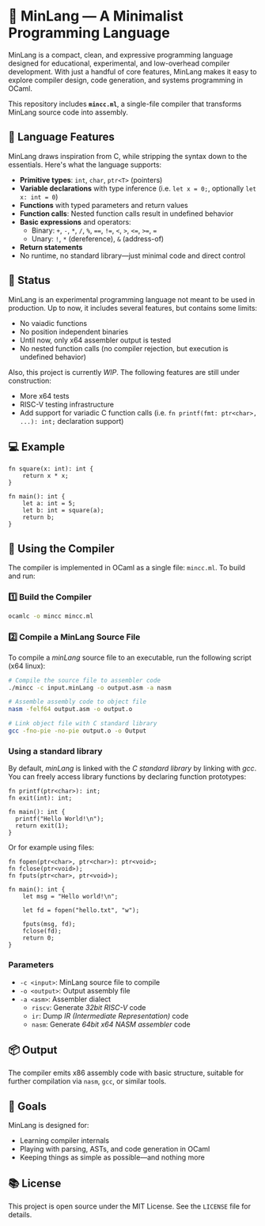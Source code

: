 # 🧵 MinLang — A Minimalist Programming Language

MinLang is a compact, clean, and expressive programming language designed for educational, experimental, and low-overhead compiler development. With just a handful of core features, MinLang makes it easy to explore compiler design, code generation, and systems programming in OCaml.

This repository includes **`mincc.ml`**, a single-file compiler that transforms MinLang source code into assembly.

## 🔧 Language Features

MinLang draws inspiration from C, while stripping the syntax down to the essentials. Here's what the language supports:

- **Primitive types**: `int`, `char`, `ptr<T>` (pointers)
- **Variable declarations** with type inference (i.e. `let x = 0;`, optionally `let x: int = 0`)
- **Functions** with typed parameters and return values
- **Function calls**: Nested function calls result in undefined behavior
- **Basic expressions** and operators:
  - Binary: `+`, `-`, `*`, `/`, `%`, `==`, `!=`, `<`, `>`, `<=`, `>=`, `=`
  - Unary: `!`, `*` (dereference), `&` (address-of)
- **Return statements**
- No runtime, no standard library—just minimal code and direct control

## 🔧 Status

MinLang is an experimental programming language not meant to be used in production. Up to now, it includes
several features, but contains some limits:

- No vaiadic functions
- No position independent binaries
- Until now, only x64 assembler output is tested
- No nested function calls (no compiler rejection, but execution is undefined behavior)

Also, this project is currently *WIP*. The following features are still under construction:

- More x64 tests
- RISC-V testing infrastructure
- Add support for variadic C function calls (i.e. `fn printf(fmt: ptr<char>, ...): int;` declaration support)

## 💻 Example

```minlang
fn square(x: int): int {
    return x * x;
}

fn main(): int {
    let a: int = 5;
    let b: int = square(a);
    return b;
}
```

## 🚀 Using the Compiler

The compiler is implemented in OCaml as a single file: `mincc.ml`. To build and run:

### 1️⃣ Build the Compiler

```bash
ocamlc -o mincc mincc.ml
```

### 2️⃣ Compile a MinLang Source File

To compile a *minLang* source file to an executable, run the
following script (x64 linux):

```bash
# Compile the source file to assembler code
./mincc -c input.minLang -o output.asm -a nasm

# Assemble assembly code to object file
nasm -felf64 output.asm -o output.o

# Link object file with C standard library
gcc -fno-pie -no-pie output.o -o Output
```

### Using a standard library

By default, *minLang* is linked with the *C standard library*
by linking with *gcc*. You can freely access library functions
by declaring function prototypes:

```minLang
fn printf(ptr<char>): int;
fn exit(int): int;

fn main(): int {
  printf("Hello World!\n");
  return exit(1);
}
```

Or for example using files:

```minLang
fn fopen(ptr<char>, ptr<char>): ptr<void>;
fn fclose(ptr<void>);
fn fputs(ptr<char>, ptr<void>);

fn main(): int {
    let msg = "Hello world!\n";

    let fd = fopen("hello.txt", "w");

    fputs(msg, fd);
    fclose(fd);
    return 0;
}
```

### Parameters

- `-c <input>`: MinLang source file to compile
- `-o <output>`: Output assembly file
- `-a <asm>`: Assembler dialect
  - `riscv`: Generate *32bit RISC-V* code
  - `ir`: Dump *IR (Intermediate Representation)* code
  - `nasm`: Generate *64bit x64 NASM assembler* code

## 📦 Output

The compiler emits x86 assembly code with basic structure, suitable for further compilation via `nasm`, `gcc`, or similar tools.

## 🧪 Goals

MinLang is designed for:

- Learning compiler internals
- Playing with parsing, ASTs, and code generation in OCaml
- Keeping things as simple as possible—and nothing more

## 📚 License

This project is open source under the MIT License. See the `LICENSE` file for details.
